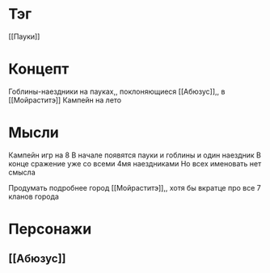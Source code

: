 # Тэг
[[Пауки]]
# Концепт
Гоблины-наездники на пауках,, поклоняющиеся [[Абюзус]],, в [[Мойраститэ]]
Кампейн на лето
# Мысли
Кампейн игр на 8
В начале появятся пауки и гоблины и один наездник
В конце сражение уже со всеми 4мя наездниками
Но всех именовать нет смысла

Продумать подробнее город [[Мойраститэ]],, хотя бы вкратце про все 7 кланов города

# Персонажи
## [[Абюзус]]
